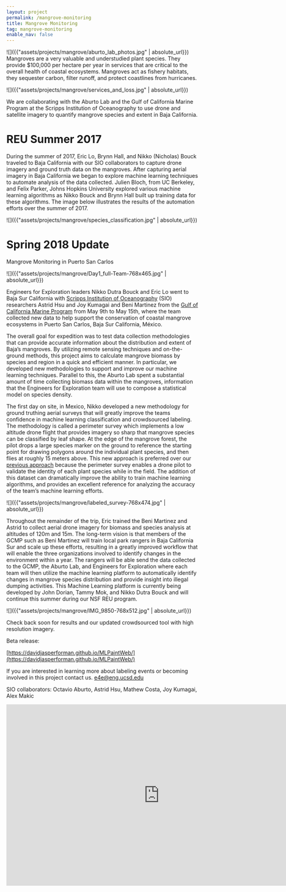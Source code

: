 ```yaml
---
layout: project
permalink: /mangrove-monitoring
title: Mangrove Monitoring
tag: mangrove-monitoring
enable_nav: false
---
```


![]({{"assets/projects/mangrove/aburto_lab_photos.jpg" | absolute_url}})
Mangroves are a very valuable and understudied plant species.  They provide $100,000 per hectare per year in services that are critical to the overall health of coastal ecosystems.  Mangroves act as fishery habitats, they sequester carbon, filter runoff, and protect coastlines from hurricanes.

![]({{"assets/projects/mangrove/services_and_loss.jpg" | absolute_url}})

We are collaborating with the Aburto Lab and the Gulf of California Marine Program at the Scripps Institution of Oceanography to use drone and satellite imagery to quantify mangrove species and extent in Baja California.

# REU Summer 2017

During the summer of 2017, Eric Lo, Brynn Hall, and Nikko (Nicholas) Bouck traveled to Baja California with our SIO collaborators to capture drone imagery and ground truth data on the mangroves.  After capturing aerial imagery in Baja California we began to explore machine learning techniques to automate analysis of the data collected. Julien Bloch, from UC Berkeley, and Felix Parker, Johns Hopkins University explored various machine learning algorithms as Nikko Bouck and Brynn Hall built up training data for these algorithms. The image below illustrates the results of the automation efforts over the summer of 2017.

![]({{"assets/projects/mangrove/species_classification.jpg" | absolute_url}})

# Spring 2018 Update

Mangrove Monitoring in Puerto San Carlos

![]({{"assets/projects/mangrove/Day1_full-Team-768x465.jpg" | absolute_url}})

Engineers for Exploration leaders Nikko Dutra Bouck and Eric Lo went to Baja Sur California with [Scripps Institution of Oceanography](https://scripps.ucsd.edu/) (SIO) researchers Astrid Hsu and Joy Kumagai and Beni Martinez from the [Gulf of California Marine Program](http://gulfprogram.ucsd.edu/) from May 9th to May 15th, where the team collected new data to help support the conservation of coastal mangrove ecosystems in Puerto San Carlos, Baja Sur California, México.

The overall goal for expedition was to test data collection methodologies that can provide accurate information about the distribution and extent of Baja’s mangroves. By utilizing remote sensing techniques and on-the-ground methods, this project aims to calculate mangrove biomass by species and region in a quick and efficient manner.  In particular, we developed new methodologies to support and improve our machine learning techniques. Parallel to this, the Aburto Lab spent a substantial amount of time collecting biomass data within the mangroves, information that the Engineers for Exploration team will use to compose a statistical model on species density.

The first day on site, in Mexico, Nikko developed a new methodology for ground truthing aerial surveys that will greatly improve the teams confidence in machine learning classification and crowdsourced labeling.  The methodology is called a perimeter survey which implements a low altitude drone flight that provides imagery so sharp that mangrove species can be classified by leaf shape. At the edge of the mangrove forest, the pilot drops a large species marker on the ground to reference the starting point for drawing polygons around the individual plant species, and then flies at roughly 15 meters above. This new approach is preferred over our [previous approach](http://gulfprogram.ucsd.edu/general/mangroves-from-above-and-below/) because the perimeter survey enables a drone pilot to validate the identity of each plant species while in the field.  The addition of this dataset can dramatically improve the ability to train machine learning algorithms, and provides an excellent reference for analyzing the accuracy of the team’s machine learning efforts.

![]({{"assets/projects/mangrove/labeled_survey-768x474.jpg" | absolute_url}})

Throughout the remainder of the trip, Eric trained the Beni Martinez and Astrid to collect aerial drone imagery for biomass and species analysis at altitudes of 120m and 15m. The long-term vision is that members of the GCMP such as Beni Martinez will train local park rangers in Baja California Sur and scale up these efforts, resulting in a greatly improved workflow that will enable the three organizations involved to identify changes in the environment within a year.  The rangers will be able send the data collected to the GCMP, the Aburto Lab, and Engineers for Exploration where each team will then utilize the machine learning platform to automatically identify changes in mangrove species distribution and provide insight into illegal dumping activities. This Machine Learning platform is currently being developed by John Dorian, Tammy Mok, and Nikko Dutra Bouck and will continue this summer during our NSF REU program.

![]({{"assets/projects/mangrove/IMG_9850-768x512.jpg" | absolute_url}})

Check back soon for results and our updated crowdsourced tool with high resolution imagery.

Beta release:

[https://davidjasperforman.github.io/MLPaintWeb/](https://davidjasperforman.github.io/MLPaintWeb/)

If you are interested in learning more about labeling events or becoming involved in this project contact us. [e4e@eng.ucsd.edu](e4e@eng.ucsd.edu)

SIO collaborators:
Octavio Aburto, Astrid Hsu, Mathew Costa, Joy Kumagai, Alex Makic

<iframe width="800" height="475" src="https://www.youtube.com/embed/obCpmMlv9pw" title="E4E Mangrove Monitoring: Summer 2020" frameborder="0" allow="accelerometer; autoplay; clipboard-write; encrypted-media; gyroscope; picture-in-picture; web-share" referrerpolicy="strict-origin-when-cross-origin" allowfullscreen></iframe>
